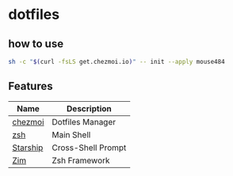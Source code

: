 # dotfiles

## how to use

```sh
sh -c "$(curl -fsLS get.chezmoi.io)" -- init --apply mouse484
```

## Features

| Name                               | Description                   |
| ---------------------------------- | ----------------------------- |
| [chezmoi](https://www.chezmoi.io/) | Dotfiles Manager              |
| [zsh](https://www.zsh.org/)        | Main Shell                    |
| [Starship](https://starship.rs/)   | Cross-Shell Prompt            |
| [Zim](https://zimfw.sh/)           | Zsh Framework                 |
